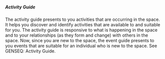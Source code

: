 ##### Activity Guide

The activity guide presents to you activities that are occurring in the space. It helps you discover and identify activities that are available to and suitable for you. The activity guide is responsive to what is happening in the space and to your relationships (as they form and change) with others in the space. Now, since you are new to the space, the event guide presents to you events that are suitable for an individual who is new to the space. See GENSEQ: Activity Guide.